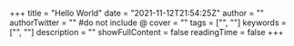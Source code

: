 +++
title = "Hello World"
date = "2021-11-12T21:54:25Z"
author = ""
authorTwitter = "" #do not include @
cover = ""
tags = ["", ""]
keywords = ["", ""]
description = ""
showFullContent = false
readingTime = false
+++
